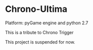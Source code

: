 Chrono-Ultima
=============
Platform: pyGame engine and python 2.7

This is a tribute to Chrono Trigger

This project is suspended for now.
